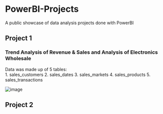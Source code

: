 # PowerBI-Projects
A public showcase of data analysis projects done with PowerBI

## Project 1
### Trend Analysis of Revenue & Sales and Analysis of Electronics Wholesale
Data was made up of 5 tables:    
    1. sales_customers
    2. sales_dates
    3. sales_markets
    4. sales_products
    5. sales_transactions
   
![image](https://github.com/user-attachments/assets/6c336061-a80d-45e2-9432-7dbe208cc531)



## Project 2
